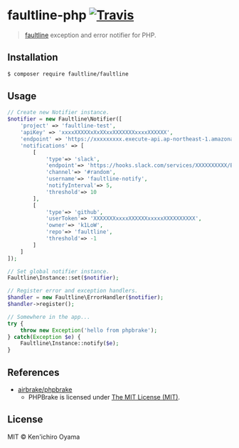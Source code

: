 # faultline-php [![Travis](https://img.shields.io/travis/faultline/faultline-php.svg)](https://travis-ci.org/faultline/faultline-php)

> [faultline](https://github.com/faultline/faultline) exception and error notifier for PHP.

## Installation

```sh
$ composer require faultline/faultline
```

## Usage

```php
// Create new Notifier instance.
$notifier = new Faultline\Notifier([
    'project' => 'faultline-test',
    'apiKey' => 'xxxxXXXXXxXxXXxxXXXXXXXxxxxXXXXXX',
    'endpoint' => 'https://xxxxxxxxx.execute-api.ap-northeast-1.amazonaws.com/v0',
    'notifications' => [
        [
            'type'=> 'slack',
            'endpoint'=> 'https://hooks.slack.com/services/XXXXXXXXXX/B2RAD9423/WC2uTs3MyGldZvieAtAA7gQq',
            'channel'=> '#random',
            'username'=> 'faultline-notify',
            'notifyInterval'=> 5,
            'threshold'=> 10
        ],
        [
            'type'=> 'github',
            'userToken'=> 'XXXXXXXxxxxXXXXXXxxxxxXXXXXXXXXX',
            'owner'=> 'k1LoW',
            'repo'=> 'faultline',
            'threshold'=> -1
        ]
    ]
]);

// Set global notifier instance.
Faultline\Instance::set($notifier);

// Register error and exception handlers.
$handler = new Faultline\ErrorHandler($notifier);
$handler->register();

// Somewhere in the app...
try {
    throw new Exception('hello from phpbrake');
} catch(Exception $e) {
    Faultline\Instance::notify($e);
}
```


## References

- [airbrake/phpbrake](https://github.com/airbrake/phpbrake)
    - PHPBrake is licensed under [The MIT License (MIT)](https://github.com/airbrake/phpbrake/LICENSE).

## License

MIT © Ken&#39;ichiro Oyama
